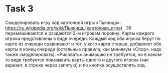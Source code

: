 # Task 3

Смоделировать игру ход карточной игры «Пьяница»:
https://ru.wikipedia.org/wiki/Пьяница_(карточная_игра) . 36 перемешиваются и раздаются
2-м игрокам поровну. Карты каждого игрока представлены в виде очереди. Каждый ход
оба игрока берут по карте из очереди сравнивают и тот, у кого карта старше, добавляет
обе карты в конец очереди (остальные правила, как минимум «Спор», надо также
смоделировать).
«Рисовать» анимацию не требуется, но в каком-то виде требуется показывать карты
одного и другого игрока (как вариант, в строке через запятую) и по кнопке осуществлять
ход.